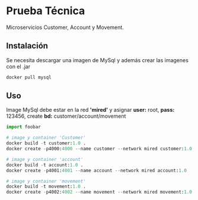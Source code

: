 # Prueba Técnica

Microservicios Customer, Account y Movement.

## Instalación

Se necesita descargar una imagen de MySql y además crear las imagenes con el .jar   

```bash
docker pull mysql
```

## Uso

Image MySql debe estar en la red **'mired'** y asignar **user:** root, **pass:** 123456, create **bd:** customer/account/movement

```python
import foobar

# image y container 'Customer'
docker build -t customer:1.0 .
docker create -p4000:4000 --name customer --network mired customer:1.0

# image y container 'account'
docker build -t account:1.0 .
docker create -p4001:4001 --name account --network mired account:1.0

# image y container 'movement'
docker build -t movement:1.0 .
docker create -p4002:4002 --name movement --network mired movement:1.0
